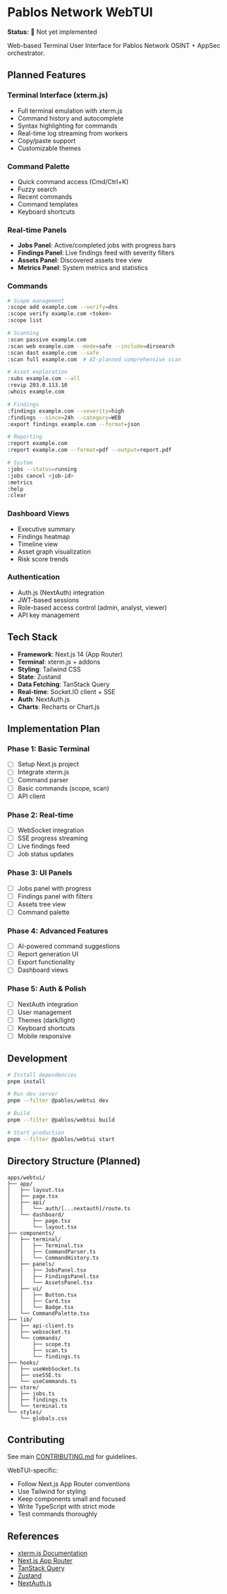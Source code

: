 # Pablos Network WebTUI

**Status:** 🚧 Not yet implemented

Web-based Terminal User Interface for Pablos Network OSINT + AppSec orchestrator.

## Planned Features

### Terminal Interface (xterm.js)
- Full terminal emulation with xterm.js
- Command history and autocomplete
- Syntax highlighting for commands
- Real-time log streaming from workers
- Copy/paste support
- Customizable themes

### Command Palette
- Quick command access (Cmd/Ctrl+K)
- Fuzzy search
- Recent commands
- Command templates
- Keyboard shortcuts

### Real-time Panels
- **Jobs Panel**: Active/completed jobs with progress bars
- **Findings Panel**: Live findings feed with severity filters
- **Assets Panel**: Discovered assets tree view
- **Metrics Panel**: System metrics and statistics

### Commands

```bash
# Scope management
:scope add example.com --verify=dns
:scope verify example.com <token>
:scope list

# Scanning
:scan passive example.com
:scan web example.com --mode=safe --include=dirsearch
:scan dast example.com --safe
:scan full example.com  # AI-planned comprehensive scan

# Asset exploration
:subs example.com --all
:revip 203.0.113.10
:whois example.com

# Findings
:findings example.com --severity=high
:findings --since=24h --category=WEB
:export findings example.com --format=json

# Reporting
:report example.com
:report example.com --format=pdf --output=report.pdf

# System
:jobs --status=running
:jobs cancel <job-id>
:metrics
:help
:clear
```

### Dashboard Views
- Executive summary
- Findings heatmap
- Timeline view
- Asset graph visualization
- Risk score trends

### Authentication
- Auth.js (NextAuth) integration
- JWT-based sessions
- Role-based access control (admin, analyst, viewer)
- API key management

## Tech Stack

- **Framework**: Next.js 14 (App Router)
- **Terminal**: xterm.js + addons
- **Styling**: Tailwind CSS
- **State**: Zustand
- **Data Fetching**: TanStack Query
- **Real-time**: Socket.IO client + SSE
- **Auth**: NextAuth.js
- **Charts**: Recharts or Chart.js

## Implementation Plan

### Phase 1: Basic Terminal
- [ ] Setup Next.js project
- [ ] Integrate xterm.js
- [ ] Command parser
- [ ] Basic commands (scope, scan)
- [ ] API client

### Phase 2: Real-time
- [ ] WebSocket integration
- [ ] SSE progress streaming
- [ ] Live findings feed
- [ ] Job status updates

### Phase 3: UI Panels
- [ ] Jobs panel with progress
- [ ] Findings panel with filters
- [ ] Assets tree view
- [ ] Command palette

### Phase 4: Advanced Features
- [ ] AI-powered command suggestions
- [ ] Report generation UI
- [ ] Export functionality
- [ ] Dashboard views

### Phase 5: Auth & Polish
- [ ] NextAuth integration
- [ ] User management
- [ ] Themes (dark/light)
- [ ] Keyboard shortcuts
- [ ] Mobile responsive

## Development

```bash
# Install dependencies
pnpm install

# Run dev server
pnpm --filter @pablos/webtui dev

# Build
pnpm --filter @pablos/webtui build

# Start production
pnpm --filter @pablos/webtui start
```

## Directory Structure (Planned)

```
apps/webtui/
├── app/
│   ├── layout.tsx
│   ├── page.tsx
│   ├── api/
│   │   └── auth/[...nextauth]/route.ts
│   └── dashboard/
│       ├── page.tsx
│       └── layout.tsx
├── components/
│   ├── terminal/
│   │   ├── Terminal.tsx
│   │   ├── CommandParser.ts
│   │   └── CommandHistory.ts
│   ├── panels/
│   │   ├── JobsPanel.tsx
│   │   ├── FindingsPanel.tsx
│   │   └── AssetsPanel.tsx
│   ├── ui/
│   │   ├── Button.tsx
│   │   ├── Card.tsx
│   │   └── Badge.tsx
│   └── CommandPalette.tsx
├── lib/
│   ├── api-client.ts
│   ├── websocket.ts
│   └── commands/
│       ├── scope.ts
│       ├── scan.ts
│       └── findings.ts
├── hooks/
│   ├── useWebSocket.ts
│   ├── useSSE.ts
│   └── useCommands.ts
├── store/
│   ├── jobs.ts
│   ├── findings.ts
│   └── terminal.ts
└── styles/
    └── globals.css
```

## Contributing

See main [CONTRIBUTING.md](../../CONTRIBUTING.md) for guidelines.

WebTUI-specific:
- Follow Next.js App Router conventions
- Use Tailwind for styling
- Keep components small and focused
- Write TypeScript with strict mode
- Test commands thoroughly

## References

- [xterm.js Documentation](https://xtermjs.org/)
- [Next.js App Router](https://nextjs.org/docs/app)
- [TanStack Query](https://tanstack.com/query/latest)
- [Zustand](https://github.com/pmndrs/zustand)
- [NextAuth.js](https://next-auth.js.org/)

